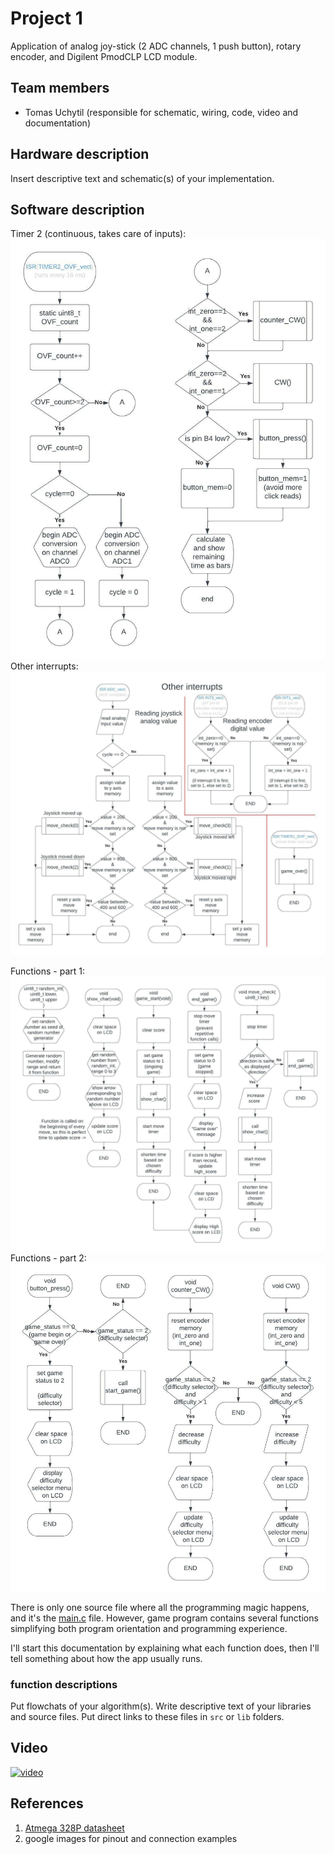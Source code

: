 # Project 1

Application of analog joy-stick (2 ADC channels, 1 push button), rotary encoder, and Digilent PmodCLP LCD module.

## Team members

* Tomas Uchytil (responsible for schematic, wiring, code, video and documentation)

## Hardware description

Insert descriptive text and schematic(s) of your implementation.

## Software description
Timer 2 (continuous, takes care of inputs):
![timer2 flowchart](img/timer2.jpeg)
Other interrupts:
![other interrupts](img/interrupts.jpeg)

Functions - part 1:
![functions part 1](img/functions%20-%20Page%201.jpeg)
Functions - part 2:
![functions part 2](img/functions%20-%20Page%202.jpeg)

There is only one source file where all the programming magic happens, and it's the [main.c](src/main.c) file. However, game program contains several functions simplifying both program orientation and programming experience. 

I'll start this documentation by explaining what each function does, then I'll tell something about how the app usually runs.

### function descriptions 

Put flowchats of your algorithm(s). Write descriptive text of your libraries and source files. Put direct links to these files in `src` or `lib` folders.

## Video

[![video](https://img.youtube.com/vi/JNuxtKqhXKQ/0.jpg)](https://youtu.be/JNuxtKqhXKQ)

## References

1. [Atmega 328P datasheet](https://ww1.microchip.com/downloads/en/DeviceDoc/Atmel-7810-Automotive-Microcontrollers-ATmega328P_Datasheet.pdf)
2. google images for pinout and connection examples